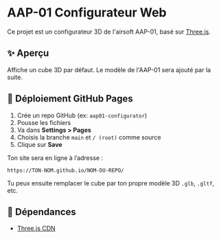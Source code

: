 # AAP-01 Configurateur Web

Ce projet est un configurateur 3D de l'airsoft AAP-01, basé sur [Three.js](https://threejs.org).

## ✨ Aperçu
Affiche un cube 3D par défaut. Le modèle de l'AAP-01 sera ajouté par la suite.

## 🚀 Déploiement GitHub Pages

1. Crée un repo GitHub (ex: `aap01-configurator`)
2. Pousse les fichiers
3. Va dans **Settings > Pages**
4. Choisis la branche `main` et `/ (root)` comme source
5. Clique sur **Save**

Ton site sera en ligne à l’adresse :
```
https://TON-NOM.github.io/NOM-DU-REPO/
```

Tu peux ensuite remplacer le cube par ton propre modèle 3D `.glb`, `.gltf`, etc.

## 🧠 Dépendances
- [Three.js CDN](https://cdn.jsdelivr.net/npm/three@0.161.0/)
